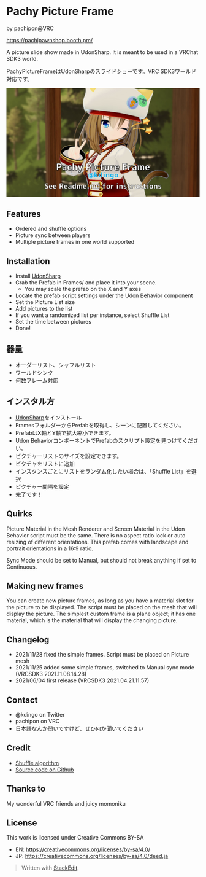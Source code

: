 # Pachy Picture Frame
by pachipon@VRC

https://pachipawnshop.booth.pm/

A picture slide show made in UdonSharp. It is meant to be used in a VRChat SDK3 world.

PachyPictureFrameはUdonSharpのスライドショーです。VRC SDK3ワールド対応です。

![Pachy Picture Frame](Materials/start.jpg)

## Features
 - Ordered and shuffle options
 - Picture sync between players
 - Multiple picture frames in one world supported

## Installation
 - Install [UdonSharp](https://github.com/MerlinVR/UdonSharp)
 - Grab the Prefab in Frames/ and place it into your scene.
	 - You may scale the prefab on the X and Y axes
 - Locate the prefab script settings under the Udon Behavior component
 - Set the Picture List size
 - Add pictures to the list
 - If you want a randomized list per instance, select Shuffle List
 - Set the time between pictures
 - Done!

## 器量 
- オーダーリスト、シャフルリスト
- ワールドシンク 
- 何数フレーム対応

## インスタル方
- [UdonSharp](https://github.com/MerlinVR/UdonSharp)をインストール
- FramesフォルダーからPrefabを取得し、シーンに配置してください。 
- PrefabはX軸とY軸で拡大縮小できます。
- Udon BehaviorコンポーネントでPrefabのスクリプト設定を見つけてください。
- ピクチャーリストのサイズを設定できます。
- ピクチャをリストに追加
- インスタンスごとにリストをランダム化したい場合は、「Shuffle List」を選択
- ピクチャー間隔を設定
- 完了です！

## Quirks
Picture Material in the Mesh Renderer and Screen Material in the Udon Behavior script must be the same.
There is no aspect ratio lock or auto resizing of different orientations. This prefab comes with landscape and portrait orientations in a 16:9 ratio.

Sync Mode should be set to Manual, but should not break anything if set to Continuous.

## Making new frames
You can create new picture frames, as long as you have a material slot for the picture to be displayed. The script must be placed on the mesh that will display the picture. The simplest custom frame is a plane object; it has one material, which is the material that will display the changing picture.

## Changelog
- 2021/11/28 fixed the simple frames. Script must be placed on Picture mesh
- 2021/11/25 added some simple frames, switched to Manual sync mode (VRCSDK3 2021.11.08.14.28)
- 2021/06/04 first release (VRCSDK3 2021.04.21.11.57)

## Contact
 - @kdingo on Twitter
 - pachipon on VRC
 - 日本語なんか弱いですけど、ぜひ何か聞いてください

## Credit

- [Shuffle algorithm](https://en.wikipedia.org/wiki/Fisher%E2%80%93Yates_shuffle)
- [Source code on Github](https://github.com/kdingo)

## Thanks to
My wonderful VRC friends and juicy momoniku

## License
This work is licensed under Creative Commons BY-SA
- EN: https://creativecommons.org/licenses/by-sa/4.0/
- JP: https://creativecommons.org/licenses/by-sa/4.0/deed.ja

> Written with [StackEdit](https://stackedit.io/).
